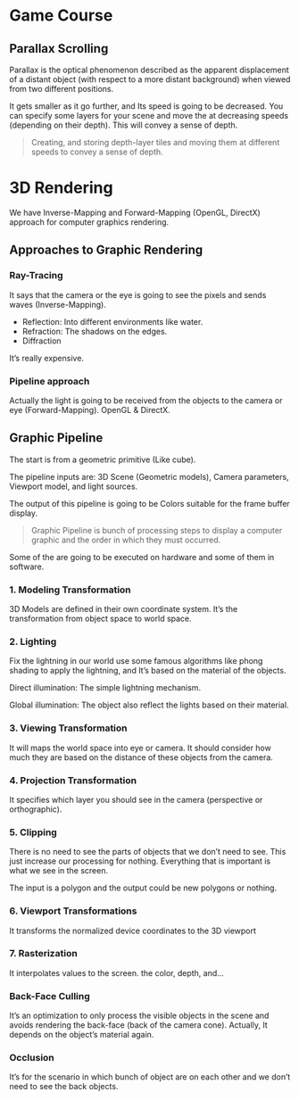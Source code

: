 # Game Course


## Parallax Scrolling

Parallax is the optical phenomenon described as the apparent displacement of a distant object (with respect to a more distant background) when viewed from two different positions.

It gets smaller as it go further, and Its speed is going to be decreased. You can specify some layers for your scene and move the at decreasing speeds (depending on their depth). This will convey a sense of depth.

> Creating, and storing depth-layer tiles and moving them at different speeds to convey a sense of depth.
> 

# 3D Rendering

We have Inverse-Mapping and Forward-Mapping (OpenGL, DirectX) approach for computer graphics rendering.

## Approaches to Graphic Rendering

### Ray-Tracing

It says that the camera or the eye is going to see the pixels and sends waves (Inverse-Mapping).

- Reflection: Into different environments like water.
- Refraction: The shadows on the edges.
- Diffraction

It’s really expensive.

### Pipeline approach

Actually the light is going to be received from the objects to the camera or eye (Forward-Mapping). OpenGL & DirectX.

## Graphic Pipeline

The start is from a geometric primitive (Like cube). 

The pipeline inputs are: 3D Scene (Geometric models), Camera parameters, Viewport model, and light sources.

The output of this pipeline is going to be Colors suitable for the frame buffer display.

> Graphic Pipeline is bunch of processing steps to display a computer graphic and the order in which they must occurred.
> 

Some of the are going to be executed on hardware and some of them in software.

### 1. Modeling Transformation

3D Models are defined in their own coordinate system. It’s the transformation from object space to world space.

### 2. Lighting

Fix the lightning in our world use some famous algorithms like phong shading to apply the lightning, and It’s based on the material of the objects.

Direct illumination:  The simple lightning mechanism.

Global illumination:  The object also reflect the lights based on their material.

### 3. Viewing Transformation

It will maps the world space into eye or camera. It should consider how much they are based on the distance of these objects from the camera. 

### 4. Projection Transformation

It specifies which layer you should see in the camera (perspective or orthographic).

### 5. Clipping

There is no need to see the  parts of objects that we don’t need to see. This just increase our processing for nothing. Everything that is important is what we see in the screen.

The input is a polygon and the output could be new polygons or nothing.

### 6. Viewport Transformations

It transforms the normalized device coordinates to the 3D viewport

### 7. Rasterization

It interpolates values to the screen. the color, depth, and...

### Back-Face Culling

It’s an optimization to only process the visible objects in the scene and avoids rendering the back-face (back of the camera cone). Actually, It depends on the object’s material again.

### Occlusion

It’s for the scenario in which bunch of object are on each other and we don’t need to see the back objects.